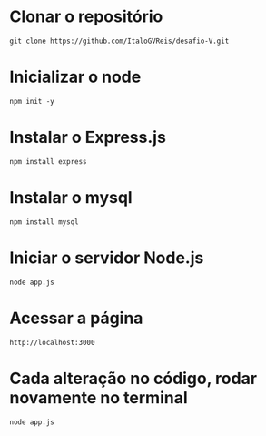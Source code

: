 # Clonar o repositório
`git clone https://github.com/ItaloGVReis/desafio-V.git`

# Inicializar o node
`npm init -y`

# Instalar o Express.js
`npm install express`

# Instalar o mysql
`npm install mysql`

# Iniciar o servidor Node.js
`node app.js`

# Acessar a página
`http://localhost:3000`

# Cada alteração no código, rodar novamente no terminal
`node app.js`

